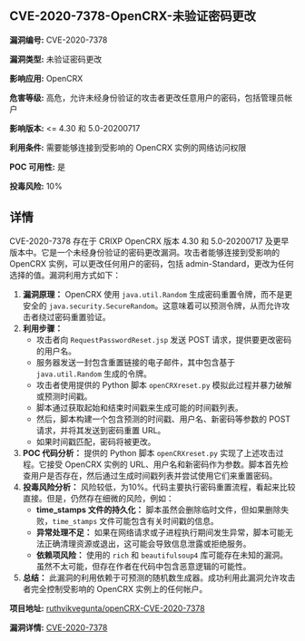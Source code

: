 ## CVE-2020-7378-OpenCRX-未验证密码更改

**漏洞编号:** CVE-2020-7378

**漏洞类型:** 未验证密码更改

**影响应用:** OpenCRX

**危害等级:** 高危，允许未经身份验证的攻击者更改任意用户的密码，包括管理员帐户

**影响版本:** <= 4.30 和 5.0-20200717

**利用条件:** 需要能够连接到受影响的 OpenCRX 实例的网络访问权限

**POC 可用性:** 是

**投毒风险:** 10%

## 详情

CVE-2020-7378 存在于 CRIXP OpenCRX 版本 4.30 和 5.0-20200717 及更早版本中。它是一个未经身份验证的密码更改漏洞。攻击者能够连接到受影响的 OpenCRX 实例，可以更改任何用户的密码，包括 admin-Standard，更改为任何选择的值。漏洞利用方式如下：

1.  **漏洞原理：** OpenCRX 使用 `java.util.Random` 生成密码重置令牌，而不是更安全的 `java.security.SecureRandom`。这意味着可以预测令牌，从而允许攻击者绕过密码重置验证。
2.  **利用步骤：**
    *   攻击者向 `RequestPasswordReset.jsp` 发送 POST 请求，提供要更改密码的用户名。
    *   服务器发送一封包含重置链接的电子邮件，其中包含基于 `java.util.Random` 生成的令牌。
    *   攻击者使用提供的 Python 脚本 `openCRXreset.py` 模拟此过程并暴力破解或预测时间戳。
    *   脚本通过获取起始和结束时间戳来生成可能的时间戳列表。
    *   然后，脚本构建一个包含预测的时间戳、用户名、新密码等参数的 POST 请求，并将其发送到密码重置 URL。
    *   如果时间戳匹配，密码将被更改。
3.  **POC 代码分析：** 提供的 Python 脚本 `openCRXreset.py` 实现了上述攻击过程。它接受 OpenCRX 实例的 URL、用户名和新密码作为参数。脚本首先检查用户是否存在，然后通过生成时间戳列表并尝试使用它们来重置密码。
4.  **投毒风险分析：** 风险较低，为10%。代码主要执行密码重置流程，看起来比较直接。但是，仍然存在细微的风险，例如：
    *   **time_stamps 文件的持久化：** 脚本虽然会删除临时文件，但如果删除失败，`time_stamps` 文件可能包含有关时间戳的信息。
    *   **异常处理不足：** 如果在网络请求或子进程执行期间发生异常，脚本可能无法正确清理资源或退出，这可能会导致信息泄露或拒绝服务。
    *   **依赖项风险：** 使用的 `rich` 和 `beautifulsoup4` 库可能存在未知的漏洞。虽然不太可能，但存在作者在代码中包含恶意逻辑的可能性。
5.  **总结：** 此漏洞的利用依赖于可预测的随机数生成器。成功利用此漏洞允许攻击者完全控制受影响的 OpenCRX 实例上的任何帐户。

**项目地址:** [ruthvikvegunta/openCRX-CVE-2020-7378](https://github.com/ruthvikvegunta/openCRX-CVE-2020-7378)

**漏洞详情:** [CVE-2020-7378](https://nvd.nist.gov/vuln/detail/CVE-2020-7378)